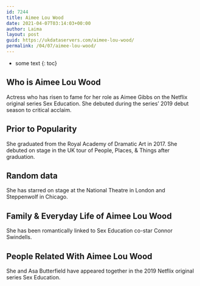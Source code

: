 ```yaml
---
id: 7244
title: Aimee Lou Wood
date: 2021-04-07T03:14:03+00:00
author: Laima
layout: post
guid: https://ukdataservers.com/aimee-lou-wood/
permalink: /04/07/aimee-lou-wood/
---
```


* some text
{: toc}


## Who is Aimee Lou Wood
                  
                  
                  
Actress who has risen to fame for her role as Aimee Gibbs on the Netflix original series Sex Education. She debuted during the series&#8217; 2019 debut season to critical acclaim. 
                  
              
            
              
            
                
                
                
## Prior to Popularity
                  
                  
                  
She graduated from the Royal Academy of Dramatic Art in 2017. She debuted on stage in the UK tour of People, Places, & Things after graduation. 
                  
              
            
              
            
                
                
                
## Random data
                  
                  
                  
She has starred on stage at the National Theatre in London and Steppenwolf in Chicago. 
                  
              
            
              
            
                
                
                
## Family & Everyday Life of Aimee Lou Wood
                  
                  
                  
She has been romantically linked to Sex Education co-star Connor Swindells. 
                  
              
            
              
            
                
                
                
## People Related With Aimee Lou Wood
                  
                  
                  
She and Asa Butterfield have appeared together in the 2019 Netflix original series Sex Education. 
                  
              
            
              
            
                
              
            
              
              
            
            
              
            
          
          
          